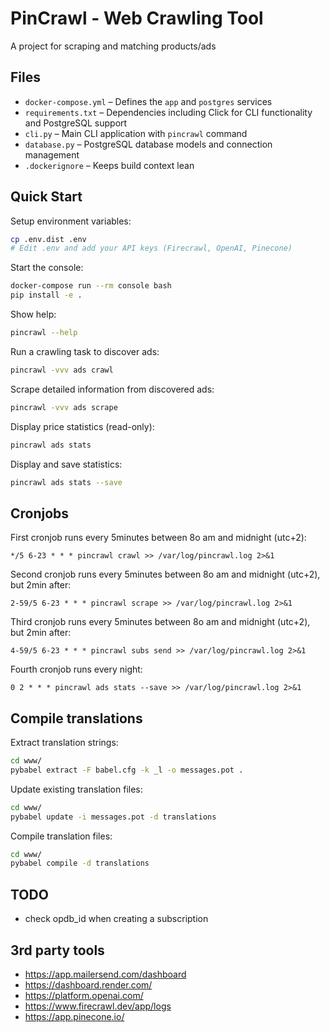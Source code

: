 # PinCrawl - Web Crawling Tool

A project for scraping and matching products/ads

## Files
- `docker-compose.yml` – Defines the `app` and `postgres` services
- `requirements.txt` – Dependencies including Click for CLI functionality and PostgreSQL support
- `cli.py` – Main CLI application with `pincrawl` command
- `database.py` – PostgreSQL database models and connection management
- `.dockerignore` – Keeps build context lean

## Quick Start

Setup environment variables:
```bash
cp .env.dist .env
# Edit .env and add your API keys (Firecrawl, OpenAI, Pinecone)
```

Start the console:
```bash
docker-compose run --rm console bash
pip install -e .
```

Show help:
```bash
pincrawl --help
```

Run a crawling task to discover ads:
```bash
pincrawl -vvv ads crawl
```

Scrape detailed information from discovered ads:
```bash
pincrawl -vvv ads scrape
```

Display price statistics (read-only):
```bash
pincrawl ads stats
```

Display and save statistics:
```bash
pincrawl ads stats --save
```


## Cronjobs

First cronjob runs every 5minutes between 8o am and midnight (utc+2):

```
*/5 6-23 * * * pincrawl crawl >> /var/log/pincrawl.log 2>&1
```

Second cronjob runs every 5minutes between 8o am and midnight (utc+2), but 2min after:

```
2-59/5 6-23 * * * pincrawl scrape >> /var/log/pincrawl.log 2>&1
```

Third cronjob runs every 5minutes between 8o am and midnight (utc+2), but 2min after:

```
4-59/5 6-23 * * * pincrawl subs send >> /var/log/pincrawl.log 2>&1
```

Fourth cronjob runs every night:

```
0 2 * * * pincrawl ads stats --save >> /var/log/pincrawl.log 2>&1
```

## Compile translations


Extract translation strings:
```bash
cd www/
pybabel extract -F babel.cfg -k _l -o messages.pot .
```

Update existing translation files:
```bash
cd www/
pybabel update -i messages.pot -d translations
```

Compile translation files:
```bash
cd www/
pybabel compile -d translations
```

## TODO

- check opdb_id when creating a subscription

## 3rd party tools

* https://app.mailersend.com/dashboard
* https://dashboard.render.com/
* https://platform.openai.com/
* https://www.firecrawl.dev/app/logs
* https://app.pinecone.io/